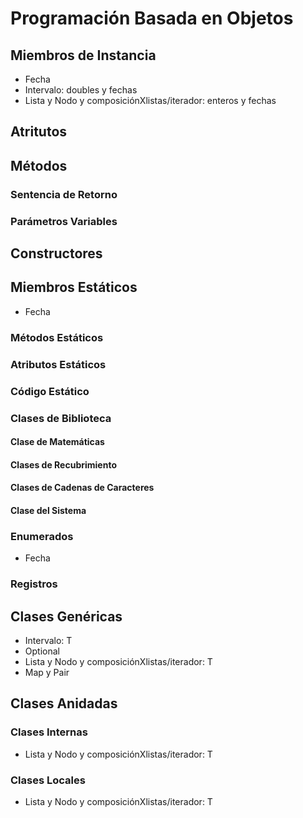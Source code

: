 # Programación Basada en Objetos

## Miembros de Instancia
- Fecha
- Intervalo: doubles y fechas
- Lista y Nodo y composiciónXlistas/iterador: enteros y fechas
## Atritutos
## Métodos
### Sentencia de Retorno
### Parámetros Variables
## Constructores
## Miembros Estáticos
- Fecha
### Métodos Estáticos
### Atributos Estáticos
### Código Estático
### Clases de Biblioteca
#### Clase de Matemáticas
#### Clases de Recubrimiento
#### Clases de Cadenas de Caracteres
#### Clase del Sistema
### Enumerados
- Fecha
### Registros
## Clases Genéricas
- Intervalo: T
- Optional
- Lista y Nodo y composiciónXlistas/iterador: T
- Map y Pair
## Clases Anidadas
### Clases Internas
- Lista y Nodo y composiciónXlistas/iterador: T
### Clases Locales
- Lista y Nodo y composiciónXlistas/iterador: T

